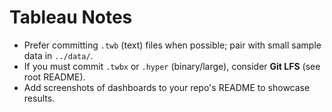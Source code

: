 # Tableau Notes

- Prefer committing `.twb` (text) files when possible; pair with small sample data in `../data/`.
- If you must commit `.twbx` or `.hyper` (binary/large), consider **Git LFS** (see root README).
- Add screenshots of dashboards to your repo's README to showcase results.
